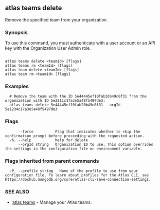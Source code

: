 ## atlas teams delete

Remove the specified team from your organization.


### Synopsis

To use this command, you must authenticate with a user account or an API key with the Organization User Admin role.



```

atlas teams delete <teamId> [flags]
atlas teams rm <teamId> [flags]
atlas team delete <teamId> [flags]
atlas team rm <teamId> [flags]
```

### Examples

```
  # Remove the team with the ID 5e44445ef10fab20b49c0f31 from the organization with ID 5e2211c17a3e5a48f5497de3:
  atlas teams delete 5e44445ef10fab20b49c0f31 --orgId 5e1234c17a3e5a48f5497de3
```


### Flags

```
      --force          Flag that indicates whether to skip the confirmation prompt before proceeding with the requested action.
  -h, --help           help for delete
      --orgId string   Organization ID to use. This option overrides the settings in the configuration file or environment variable.

```


### Flags inherited from parent commands

```
  -P, --profile string   Name of the profile to use from your configuration file. To learn about profiles for the Atlas CLI, see https://dochub.mongodb.org/core/atlas-cli-save-connection-settings.

```

### SEE ALSO


* [atlas teams](atlas_teams.md)	- Manage your Atlas teams.



